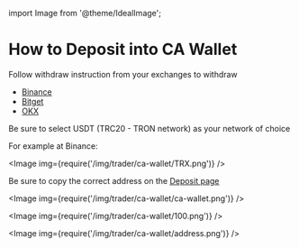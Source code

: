import Image from '@theme/IdealImage';

# How to Deposit into CA Wallet

Follow withdraw instruction from your exchanges to withdraw

- [Binance](https://www.binance.com/en/support/faq/how-to-withdraw-from-binance-115003670492)
- [Bitget](https://www.bitget.com/support/articles/360008087872-How-%08to-Withdraw-Cryptocurrency-from-Bitget-Account%3F)
- [OKX](https://www.okx.com/help-center/4574165234445)

Be sure to select USDT (TRC20 - TRON network) as your network of choice

For example at Binance:

<Image img={require('/img/trader/ca-wallet/TRX.png')} />

Be sure to copy the correct address on the [<u>Deposit page</u>](https://crypto-arsenal.io/account/wallet/deposit?token=USDT)

<Image img={require('/img/trader/ca-wallet/ca-wallet.png')} />

<Image img={require('/img/trader/ca-wallet/100.png')} />

<Image img={require('/img/trader/ca-wallet/address.png')} />


